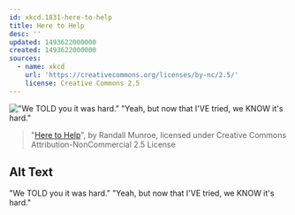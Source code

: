 ```yaml
---
id: xkcd.1831-here-to-help
title: Here to Help
desc: ''
updated: 1493622000000
created: 1493622000000
sources:
  - name: xkcd
    url: 'https://creativecommons.org/licenses/by-nc/2.5/'
    license: Creative Commons 2.5
---
```

!["We TOLD you it was hard." "Yeah, but now that I'VE tried, we KNOW it's hard."](https://imgs.xkcd.com/comics/here_to_help.png)
> "[Here to Help](https://xkcd.com/1831/)", by Randall Munroe, licensed under Creative Commons Attribution-NonCommercial 2.5 License

## Alt Text
"We TOLD you it was hard." "Yeah, but now that I'VE tried, we KNOW it's hard."
